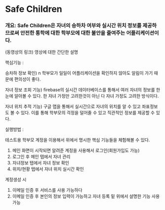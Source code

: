 # Safe Children

### 개요: Safe Children은 자녀의 승하차 여부와 실시간 위치 정보를 제공하므로써 안전한 통학에 대한 학부모에 대한 불안을 줄여주는 어플리케이션이다.

(동영상의 링크) 영상에 대한 간단한 설명

핵심기능 : 

승차하 정보 확인) n
학부모가 일일이 어플리케이션을 확인하지 않아도 알림이 가기 때문에 편의성이 좋다.

자녀 정보 조회 기능) firebase의 실시간 데이터베이스를 통해서 여러 자녀의 정보를 한눈에 알아볼 수 있다. 
한 자녀 가정만 고려한것이 아닌 다 자녀 가정도 고려한 방식이다.

자녀 위치 추적 기능) 구글 맵을 통해서 실시간으로 자녀의 위치를 알 수 있고 좌표정보도 볼 수 있다.
이를 통해 학부모의 걱정을 덜어줄 수 있고 직관적인 정보를 제공할 수 있다.
 
실행방법 :

테스트용 학부모 계정을 이용해서 위에서 명시한 핵심 기능들을 체험해볼 수 있다.
1. 메인 화면이 시작되면 알려준 계정을 사용해서 로그인(회원가입도 가능)
2. 로그인 후 메인 탭에서 자녀 관리
3. 자녀정보 탭에서 자녀 정보 확인
4. 위치/현황 탭에서 자녀 위치 실시간 확인

계정생성 시
1. 이메일 인증 후 서비스를 사용 가능하다
2. 이메일 인증 후 본인의 정보 입력이 가능하고 자녀 등록 밑 위에서 설명한 기능 사용 가능
